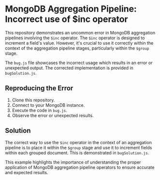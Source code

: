 # MongoDB Aggregation Pipeline: Incorrect use of $inc operator

This repository demonstrates an uncommon error in MongoDB aggregation pipelines involving the `$inc` operator.  The `$inc` operator is designed to increment a field's value.  However, it's crucial to use it correctly within the context of the aggregation pipeline stages, particularly within the `$group` stage.

The `bug.js` file showcases the incorrect usage which results in an error or unexpected output. The corrected implementation is provided in `bugSolution.js`.

## Reproducing the Error

1.  Clone this repository.
2.  Connect to your MongoDB instance.
3.  Execute the code in `bug.js`.
4.  Observe the error or unexpected results.

## Solution

The correct way to use the `$inc` operator in the context of an aggregation pipeline is to place it within the `$group` stage and use it to increment fields within each grouped document.  This is demonstrated in `bugSolution.js`.

This example highlights the importance of understanding the proper application of MongoDB aggregation pipeline operators to ensure accurate and expected results.